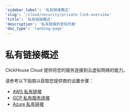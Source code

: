 ```yaml
---
'sidebar_label': '私有链接概述'
'slug': '/cloud/security/private-link-overview'
'title': '私有链接概述'
'description': '私有链接的登陆页面'
'doc_type': 'landing-page'
---
```



# 私有链接概述

ClickHouse Cloud 提供将您的服务连接到云虚拟网络的能力。

请参考以下指南以获取您提供商的设置步骤：

- [AWS 私有链接](/manage/security/aws-privatelink)
- [GCP 私有服务连接](/manage/security/gcp-private-service-connect)
- [Azure 私有链接](/cloud/security/azure-privatelink)
